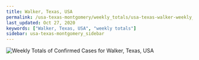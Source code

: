 ```yaml
---
title: Walker, Texas, USA
permalink: /usa-texas-montgomery/weekly_totals/usa-texas-walker-weekly_totals.html
last_updated: Oct 27, 2020
keywords: ["Walker, Texas, USA", "weekly totals"]
sidebar: usa-texas-montgomery_sidebar
---
```


![Weekly Totals of Confirmed Cases for Walker, Texas, USA](/covid_tracker/images/graphs/usa-texas-walker-weekly_totals_graph.png)
